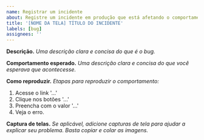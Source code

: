```yaml
---
name: Registrar um incidente
about: Registre um incidente em produção que está afetando o comportamento esperado do sistema.
title: '[NOME DA TELA] TÍTULO DO INCIDENTE'
labels: [bug]
assignees: ''
---
```


**Descrição.**
_Uma descrição clara e concisa do que é o bug._

**Comportamento esperado.**
_Uma descrição clara e concisa do que você esperava que acontecesse._
 
**Como reproduzir.**
_Etapas para reproduzir o comportamento:_
1. Acesse o link '...'
2. Clique nos botões '...'
3. Preencha com o valor '...'
4. Veja o erro.

**Captura de telas.**
_Se aplicável, adicione capturas de tela para ajudar a explicar seu problema. Basta copiar e colar as imagens._

